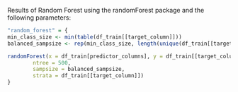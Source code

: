 Results of Random Forest using the randomForest package and the following parameters:
```r
"random_forest" = {
min_class_size <- min(table(df_train[[target_column]]))
balanced_sampsize <- rep(min_class_size, length(unique(df_train[[target_column]])))

randomForest(x = df_train[predictor_columns], y = df_train[[target_column]], 
        ntree = 500,
        sampsize = balanced_sampsize,
        strata = df_train[[target_column]])
}
